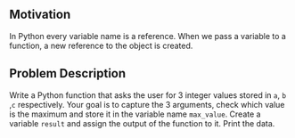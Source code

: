 ## Motivation
In Python every variable name is a reference. When we pass a variable to a function, a new reference to the object is created. 

## Problem Description
Write a Python function that asks the user for 3 integer values stored in `a`, `b` ,`c` respectively. 
Your goal is to capture the 3 arguments, check which value is the maximum and store it in the variable name `max_value`.
Create a variable `result` and assign the output of the function to it. 
Print the data. 
